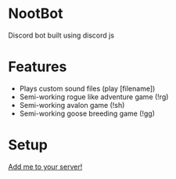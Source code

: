 # NootBot

Discord bot built using discord js

# Features
- Plays custom sound files (play [filename])
- Semi-working rogue like adventure game (!rg)
- Semi-working avalon game (!sh)
- Semi-working goose breeding game (!gg)



# Setup
[Add me to your server!](https://discordapp.com/oauth2/authorize?client_id=177177817736282112&scope=bot)
